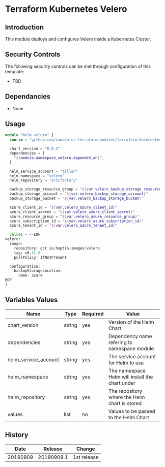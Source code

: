# Terraform Kubernetes Velero

## Introduction

This module deploys and configures Velero inside a Kubernetes Cluster.

## Security Controls

The following security controls can be met through configuration of this template:

* TBD

## Dependancies

* None

## Usage

```terraform
module "helm_velero" {
  source = "github.com/canada-ca-terraform-modules/terraform-kubernetes-velero?ref=20190909.1"

  chart_version = "0.0.2"
  dependencies = [
    "${module.namespace_velero.depended_on}",
  ]

  helm_service_account = "tiller"
  helm_namespace = "velero"
  helm_repository = "artifactory"

  backup_storage_resource_group = "${var.velero_backup_storage_resource_group}"
  backup_storage_account = "${var.velero_backup_storage_account}"
  backup_storage_bucket = "${var.velero_backup_storage_bucket}"

  azure_client_id = "${var.velero_azure_client_id}"
  azure_client_secret = "${var.velero_azure_client_secret}"
  azure_resource_group = "${var.velero_azure_resource_group}"
  azure_subscription_id = "${var.velero_azure_subscription_id}"
  azure_tenant_id = "${var.velero_azure_tenant_id}"

  values = <<EOF
velero:
  image:
    repository: gcr.io/heptio-images/velero
    tag: v0.11.0
    pullPolicy: IfNotPresent

  configuration:
    backupStorageLocation:
      name: azure
EOF
}
```

## Variables Values

| Name                 | Type   | Required | Value                                               |
| -------------------- | ------ | -------- | --------------------------------------------------- |
| chart_version        | string | yes      | Version of the Helm Chart                           |
| dependencies         | string | yes      | Dependency name refering to namespace module        |
| helm_service_account | string | yes      | The service account for Helm to use                 |
| helm_namespace       | string | yes      | The namespace Helm will install the chart under     |
| helm_repository      | string | yes      | The repository where the Helm chart is stored       |
| values               | list   | no       | Values to be passed to the Helm Chart               |

## History

| Date     | Release    | Change      |
| -------- | ---------- | ----------- |
| 20190909 | 20190909.1 | 1st release |
